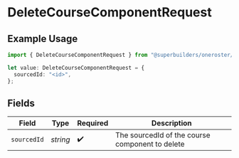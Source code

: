 # DeleteCourseComponentRequest

## Example Usage

```typescript
import { DeleteCourseComponentRequest } from "@superbuilders/oneroster/models/operations";

let value: DeleteCourseComponentRequest = {
  sourcedId: "<id>",
};
```

## Fields

| Field                                           | Type                                            | Required                                        | Description                                     |
| ----------------------------------------------- | ----------------------------------------------- | ----------------------------------------------- | ----------------------------------------------- |
| `sourcedId`                                     | *string*                                        | :heavy_check_mark:                              | The sourcedId of the course component to delete |